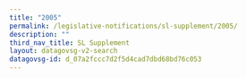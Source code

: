 ```yaml
---
title: "2005"
permalink: /legislative-notifications/sl-supplement/2005/
description: ""
third_nav_title: SL Supplement
layout: datagovsg-v2-search
datagovsg-id: d_07a2fccc7d2f5d4cad7dbd68bd76c053
---
```

